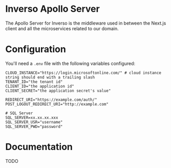 # Inverso Apollo Server
The Apollo Server for Inverso is the middleware used in between the Next.js client and all the microservices related to our domain.

# Configuration
You'll need a `.env` file with the following variables configured:
```
CLOUD_INSTANCE="https://login.microsoftonline.com/" # cloud instance string should end with a trailing slash
TENANT_ID="the tenant id"
CLIENT_ID="the application id"
CLIENT_SECRET="the application secret's value"

REDIRECT_URI="https://example.com/auth/"
POST_LOGOUT_REDIRECT_URI="http://example.com"

# SQL Server
SQL_SERVER=xx.xx.xx.xxx
SQL_SERVER_USR="username"
SQL_SERVER_PWD="password"
```

# Documentation
TODO